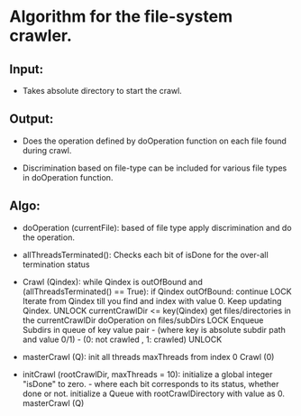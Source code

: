 # Algorithm for the file-system crawler.

## Input:
* Takes absolute directory to start the crawl.

## Output:
* Does the operation defined by doOperation function on each file found during
  crawl.

* Discrimination based on file-type  can be included for various file types in
  doOperation function.

## Algo:

* doOperation (currentFile):
        based of file type apply discrimination and do the operation.

* allThreadsTerminated():
        Checks each bit of isDone for the over-all termination status

* Crawl (Qindex):
        while Qindex is outOfBound and (allThreadsTerminated() == True):
                if Qindex outOfBound:
                        continue
                LOCK
                        Iterate from Qindex till you find and index
                            with value 0.
                        Keep updating Qindex.
                UNLOCK
                currentCrawlDir <= key(Qindex)
                get files/directories in the currentCrawlDir
                doOperation on files/subDirs
                LOCK
                        Enqueue Subdirs in queue of key value pair
                         - (where key is absolute subdir path and value 0/1)
                         - (0: not crawled , 1: crawled)
                UNLOCK

* masterCrawl (Q):
        init all threads maxThreads from index 0
                Crawl (0)
        

* initCrawl (rootCrawlDir, maxThreads = 10):
        initialize a global integer "isDone" to zero.
         - where each bit corresponds to its status, whether done or not.
        initialize a Queue with rootCrawlDirectory with value as 0.
        masterCrawl (Q)
